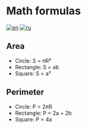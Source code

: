 # Math formulas
[![en](https://img.shields.io/badge/lang-en-red.svg)](https://github.com/godsfoolcat/eduson-python-wb/blob/master/README.md)
[![ru](https://img.shields.io/badge/lang-ru--ru-blue.svg)](https://github.com/godsfoolcat/eduson-python-wb/blob/master/README.ru-ru.md)
## Area
- Circle: S = πR²
- Rectangle: S = ab
- Square: S = a²

## Perimeter
- Circle: P = 2πR
- Rectangle: P = 2a + 2b
- Square: P = 4a
